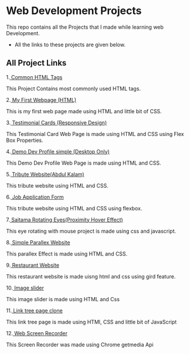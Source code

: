 
# Web Development Projects

This repo contains all the Projects that I made while learning web Development. 

- All the links to these projects are given below.


## All Project Links

1.[ Common HTML Tags](https://ayush24k.github.io/web-dev-projects/1.%20Common%20Html%20Tags)

This Project Contains most commonly used HTML tags.

2.[ My First Webpage (HTML)](https://ayush24k.github.io/web-dev-projects/2.%20My%20First%20Webpage%20(HTML))

This is my first web page made using HTML and little bit of CSS.

3.[ Testimonial Cards (Responsive Design)](https://ayush24k.github.io/web-dev-projects/3.%20HTML%20%2B%20CSS%20(Projects)/1.%20Testimonial%20Card)

This Testimonial Card Web Page is made using HTML and CSS using Flex Box Properties.

4.[ Demo Dev Profile simple (Desktop Only)](https://ayush24k.github.io/web-dev-projects/3.%20HTML%20%2B%20CSS%20(Projects)/2.%20dev-portfolio)

This Demo Dev Profile Web Page is made using HTML and CSS.

5.[ Tribute Website(Abdul Kalam)](https://ayush24k.github.io/web-dev-projects/3.%20HTML%20%2B%20CSS%20(Projects)/3.%20Tribute%20Website%20(Abdul%20Kalam))

This tribute website using HTML and CSS.

6.[ Job Application Form](https://ayush24k.github.io/web-dev-projects/3.%20HTML%20%2B%20CSS%20(Projects)/4.%20Job%20Applicatin%20form)

This tribute website using HTML and CSS using flexbox.

7.[ Saitama Rotating Eyes(Proximity Hover Effect)](https://ayush24k.github.io/web-dev-projects/4.%20HTML%20%2B%20CSS%20%2B%20JS%20(Projects)/1.%20Saitama%20Rotating%20Eyes)

This eye rotating with mouse project is made using css and javascript.

8.[ Simple Parallex Website](https://ayush24k.github.io/web-dev-projects/3.%20HTML%20%2B%20CSS%20(Projects)/5.%20Simple%20Parralex%20website)

This parallex Effect is made using HTML and CSS.

9.[ Restaurant Website](https://ayush24k.github.io/web-dev-projects/3.%20HTML%20%2B%20CSS%20(Projects)/6.%20Cooking%20Website)

This restaurant website is made uisng html and css using gird feature.

10.[ Image slider](https://ayush24k.github.io/web-dev-projects/3.%20HTML%20%2B%20CSS%20(Projects)/7.%20Image%20Slider)

This image slider is made using HTML and Css

11.[ Link tree page clone](https://ayush24k.github.io/web-dev-projects/4.%20HTML%20%2B%20CSS%20%2B%20JS%20(Projects)/2.%20Link%20Tree%20Clone)

This link tree page is made using HTMl, CSS and little bit of JavaScript

12.[ Web Screen Recorder](https://ayush24k.github.io/web-screen-recorder/)

This Screen Recorder was made using Chrome getmedia Api



